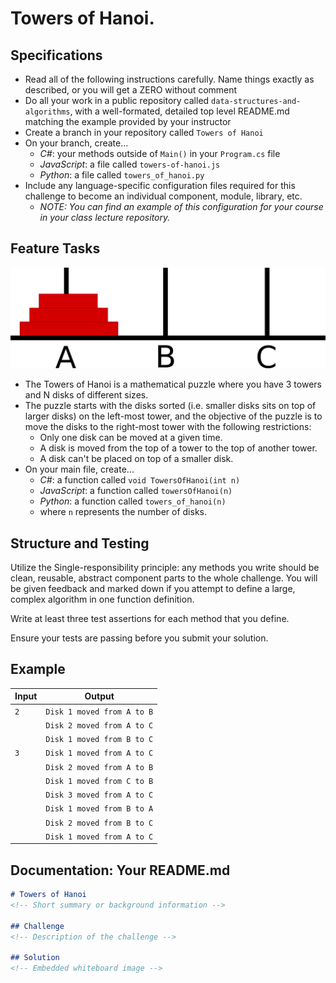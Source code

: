 # Towers of Hanoi.

## Specifications

- Read all of the following instructions carefully. Name things exactly as described, or you will get a ZERO without comment 
- Do all your work in a public repository called `data-structures-and-algorithms`, with a well-formated, detailed top level README.md matching the example provided by your instructor
- Create a branch in your repository called `Towers of Hanoi`
- On your branch, create...
    - _C#_: your methods outside of `Main()` in your `Program.cs` file
    - _JavaScript_: a file called `towers-of-hanoi.js`
    - _Python_: a file called `towers_of_hanoi.py`
- Include any language-specific configuration files required for this challenge to become an individual component, module, library, etc.
    - _NOTE: You can find an example of this configuration for your course in your class lecture repository._

## Feature Tasks

![example](./hanoi.png)
- The Towers of Hanoi is a mathematical puzzle where you have 3 towers and N disks of different sizes. 
- The puzzle starts with the disks sorted (i.e. smaller disks sits on top of larger disks) on the left-most tower, and the objective of the puzzle is to move the disks to the right-most tower with the following restrictions:
  - Only one disk can be moved at a given time.
  - A disk is moved from the top of a tower to the top of another tower.
  - A disk can't be placed on top of a smaller disk.
- On your main file, create...
    - _C#_: a function called `void TowersOfHanoi(int n)`
    - _JavaScript_: a function called `towersOfHanoi(n)`
    - _Python_: a function called `towers_of_hanoi(n)`
    - where `n` represents the number of disks.

## Structure and Testing

Utilize the Single-responsibility principle: any methods you write should be clean, reusable, abstract component parts to the whole challenge. You will be given feedback and marked down if you attempt to define a large, complex algorithm in one function definition.

Write at least three test assertions for each method that you define. 

Ensure your tests are passing before you submit your solution.

## Example

| Input | Output |
|-----|----| 
| `2` | `Disk 1 moved from A to B` |
|  | `Disk 2 moved from A to C` |
|  | `Disk 1 moved from B to C` |
| `3` | `Disk 1 moved from A to C` |
|  | `Disk 2 moved from A to B` |
|  | `Disk 1 moved from C to B` |
|  | `Disk 3 moved from A to C` |
|  | `Disk 1 moved from B to A` |
|  | `Disk 2 moved from B to C` |
|  | `Disk 1 moved from A to C` |


## Documentation: Your README.md

```markdown
# Towers of Hanoi
<!-- Short summary or background information -->

## Challenge
<!-- Description of the challenge -->

## Solution
<!-- Embedded whiteboard image -->

```
